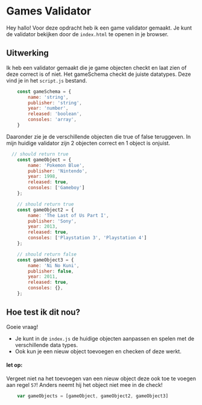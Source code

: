 # Games Validator
Hey hallo!
Voor deze opdracht heb ik een game validator gemaakt. 
Je kunt de validator bekijken door de `index.html` te openen in je browser. 

## Uitwerking
Ik heb een validator gemaakt die je game objecten checkt en laat zien of deze correct is of niet. 
Het gameSchema checkt de juiste datatypes. Deze vind je in het `script.js` bestand.

```javascript
    const gameSchema = {
        name: 'string',
        publisher: 'string',
        year: 'number',
        released: 'boolean',
        consoles: 'array',
    }
```

Daaronder zie je de verschillende objecten die true of false teruggeven. In mijn huidige validator zijn 2 objecten correct en 1 object is onjuist.

```javascript
  // should return true
    const gameObject = {
        name: 'Pokemon Blue',
        publisher: 'Nintendo',
        year: 1998,
        released: true,
        consoles: ['Gameboy']
    };
```
```javascript
    // should return true
    const gameObject2 = {
        name: 'The Last of Us Part I',
        publisher: 'Sony',
        year: 2013,
        released: true,
        consoles: ['Playstation 3', 'Playstation 4']
    };
```
```javascript
    // should return false
    const gameObject3 = {
        name: 'Ni No Kuni',
        publisher: false,
        year: 2011,
        released: true,
        consoles: {},
    };
```
## Hoe test ik dit nou?
Goeie vraag!
- Je kunt in de `index.js` de huidige objecten aanpassen en spelen met de verschillende data types. 
- Ook kun je een nieuw object toevoegen en checken of deze werkt. 

#### let op: 
Vergeet niet na het toevoegen van een nieuw object deze ook toe te voegen aan regel `57`! Anders neemt hij het object niet mee in de check!
```javascript
    var gameObjects = [gameObject, gameObject2, gameObject3]
```